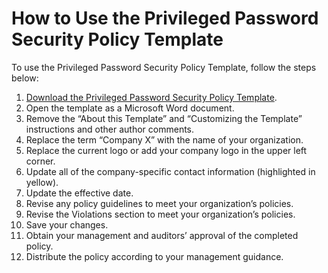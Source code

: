 [title]: # (How to Use the Privileged Password Security Policy Template)
[tags]: # (privileged,password,security policy,template)
[priority]: # (1000)

# How to Use the Privileged Password Security Policy Template

To use the Privileged Password Security Policy Template, follow the steps below:

1. [Download the Privileged Password Security Policy Template](https://thycotic.com/solutions/free-it-tools/free-privileged-password-security-policy-template/).
1. Open the template as a Microsoft Word document.
1. Remove the “About this Template” and “Customizing the Template” instructions and other author comments.
1. Replace the term “Company X” with the name of your organization.
1. Replace the current logo or add your company logo in the upper left corner.
1. Update all of the company-specific contact information (highlighted in yellow).
1. Update the effective date.
1. Revise any policy guidelines to meet your organization’s policies.
1. Revise the Violations section to meet your organization’s policies.
1. Save your changes.
1. Obtain your management and auditors’ approval of the completed policy.
1. Distribute the policy according to your management guidance.
